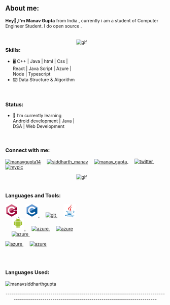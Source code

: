 ## About me:
<strong>Hey👋,I'm Manav Gupta</strong> from India , currently i am a student of Computer Engineer Student. I do open source .
<br><br><br>
<img align="right" src="https://www.vkreate.in/storage/services_image/2019-10-02-17-55-54-5d94e4aa809b3-web-development.gif" alt="gif" width="280" height="250"/> 
### Skills:
* 🖥️ C++ | Java | html | Css | React | Java Script | Azure | Node | Typescript
* ⌨️ Data Structure & Algorithm 
<br>




### Status:
- 🌱 I’m currently learning Android development | Java | DSA | Web Development
<br> <br><br>
<div>
<h3 align="left">Connect with me:</h3>
<p align="left">
<a href="https://linkedin.com/in/manavgupta14" target="_blank"><img align="center" src="https://raw.githubusercontent.com/rahuldkjain/github-profile-readme-generator/master/src/images/icons/Social/linked-in-alt.svg" alt="manavgupta14" height="30" width="40" /></a>&nbsp;&nbsp;&nbsp;&nbsp;
<a href="https://instagram.com/siddharth_manav" target="_blank"><img align="center" src="https://raw.githubusercontent.com/rahuldkjain/github-profile-readme-generator/master/src/images/icons/Social/instagram.svg" alt="siddharth_manav" height="30" width="40" /></a>&nbsp;&nbsp;&nbsp;&nbsp;
<a href="https://dev.to/manavgupta03" target="_blank"><img align="center" src="https://d2fltix0v2e0sb.cloudfront.net/dev-black.png" alt="manav_gupta" height="30" width="40" /> </a>&nbsp;&nbsp;&nbsp;&nbsp;
<a href="https://twitter.com/manavgupta03" target="_blank"><img src="https://www.freepnglogos.com/uploads/twitter-logo-png/twitter-logo-vector-png-clipart-1.png" alt="twitter" height="30" width="40"/> </a>&nbsp;&nbsp;&nbsp;&nbsp;
 <a href="https://manavsiddharthgupta.github.io/manavgupta.github.io/" target="_blank"><img align="centre" src="https://seeklogo.com/images/A/adobe-portfolio-logo-BD502F658C-seeklogo.com.png" alt="mypic" height="30" width="40" /></a>&nbsp;&nbsp;&nbsp;&nbsp;
</p> 
<img align="right" src="https://user-images.githubusercontent.com/79929708/150989888-3902d909-dc17-4124-890f-a3e1cb1bf159.gif" alt="gif" width="280" height="250"/>
  </div>

<br><br>
### Languages and Tools:
<p> 
<a href="https://www.w3schools.com/cpp/" target="_blank"> <img src="https://raw.githubusercontent.com/devicons/devicon/master/icons/cplusplus/cplusplus-original.svg" alt="cplusplus" width="40" height="40"/> </a> &nbsp;&nbsp;&nbsp;&nbsp;
<a href="https://www.cprogramming.com/" target="_blank"> <img src="https://raw.githubusercontent.com/devicons/devicon/master/icons/c/c-original.svg" alt="c" width="40" height="40"/> </a> &nbsp;&nbsp;&nbsp;&nbsp;
<a href="https://git-scm.com/" target="_blank"> <img src="https://www.vectorlogo.zone/logos/git-scm/git-scm-icon.svg" alt="git" width="40" height="40"/> </a> &nbsp;&nbsp;&nbsp;&nbsp;
<a href="https://www.java.com" target="_blank"> <img src="https://raw.githubusercontent.com/devicons/devicon/master/icons/java/java-original.svg" alt="java" width="40" height="40"/> </a> &nbsp;&nbsp;&nbsp;&nbsp;
<a href="https://developer.android.com" target="_blank"> <img src="https://raw.githubusercontent.com/devicons/devicon/master/icons/android/android-original-wordmark.svg" alt="android" width="40" height="40"/> </a> &nbsp;&nbsp;&nbsp;&nbsp;
<a href="https://azure.microsoft.com/en-in/" target="_blank"> <img src="https://www.vectorlogo.zone/logos/microsoft_azure/microsoft_azure-icon.svg" alt="azure" width="40" height="40"/> </a>&nbsp;&nbsp;&nbsp;&nbsp;
 <a href="https://www.w3schools.com/html/" target="_blank"> <img src="https://upload.wikimedia.org/wikipedia/commons/thumb/6/61/HTML5_logo_and_wordmark.svg/640px-HTML5_logo_and_wordmark.svg.png" alt="azure" width="40" height="40"/> </a>&nbsp;&nbsp;&nbsp;&nbsp;
  <a href="https://en.wikipedia.org/wiki/CSS" target="_blank"> <img src="https://upload.wikimedia.org/wikipedia/commons/thumb/d/d5/CSS3_logo_and_wordmark.svg/800px-CSS3_logo_and_wordmark.svg.png" alt="azure" width="40" height="40"/> </a>&nbsp;&nbsp;&nbsp;&nbsp;
 
  <a href="https://reactjs.org/" target="_blank"> <img src="https://cdn.freebiesupply.com/logos/large/2x/react-1-logo-png-transparent.png" alt="azure" width="40" height="40"/> </a>&nbsp;&nbsp;&nbsp;&nbsp;
  <a href="https://www.w3schools.com/js/" target="_blank"> <img src="https://upload.wikimedia.org/wikipedia/commons/6/6a/JavaScript-logo.png" alt="azure" width="40" height="40"/> </a>
</p>
<br><br>

### Languages Used:

<p><img align="center" src="https://github-readme-stats.vercel.app/api/top-langs?username=manavsiddharthgupta&show_icons=true&locale=en&layout=compact" alt="manavsiddharthgupta" /></p>

<p align="center">----------------------------------------------------------------------------------------------------------------------------------------------------</p>


